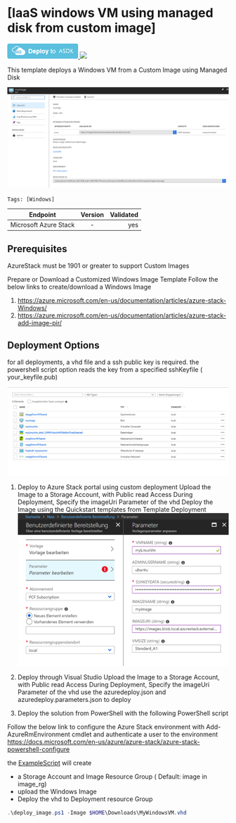 # [IaaS windows VM using managed disk from custom image]
<a href="https://portal.local.azurestack.external/#create/Microsoft.Template/uri/https%3A%2F%2Fraw.githubusercontent.com%2FAzure%2Fazurestack-quickstart-templates%2Fmaster%2F101-simple-windows-vm-custom-managed-disk%2Fazuredeploy.json" target="_blank">
<img src="images/deploytoasdk.png"/>
</a>
<a href="http://armviz.io/#/?load=https://raw.githubusercontent.com/Azure/azurestack-quickstart-templates/master/101-simple-windows-vm-custom-managed-disk/azuredeploy.json" target="_blank">
  <img src="http://armviz.io/visualizebutton.png"/>
</a>

This template deploys a Windows VM from a Custom Image using Managed Disk  

![ManagedDisks](images/image.png)

`Tags: [Windows]`

| Endpoint        | Version           | Validated  |
| ------------- |:-------------:| -----:|
| Microsoft Azure Stack      | - |  yes|

## Prerequisites

AzureStack must be 1901 or greater to support Custom Images 

Prepare or Download a Customized Windows Image Template
Follow the below links to create/download a Windows Image 

1. https://azure.microsoft.com/en-us/documentation/articles/azure-stack-Windows/ 
2. https://azure.microsoft.com/en-us/documentation/articles/azure-stack-add-image-pir/


## Deployment Options

for all deployments, a vhd file and a ssh public key is required.
the powershell script option reads the key from a specified sshKeyfile ( your_keyfile.pub)

![ResourceGroup](images/rg.png)

1. Deploy to Azure Stack portal using custom deployment
Upload the Image to a Storage Account, with Public read Access
During Deployment, Specify the imageUri Parameter of the vhd
Deploy the Image using the Quickstart templates from Template Deployment
![template](images/template.png)

2. Deploy through Visual Studio
Upload the Image to a Storage Account, with Public read Access
During Deployment, Specify the imageUri Parameter of the vhd
use the azuredeploy.json and azuredeploy.parameters.json to deploy
3. Deploy the solution from PowerShell with the following PowerShell script 

Follow the below link to configure the Azure Stack environment with Add-AzureRmEnvironment cmdlet and authenticate a user to the environment
https://docs.microsoft.com/en-us/azure/azure-stack/azure-stack-powershell-configure
  

the [ExampleScript](deploy_image.ps1)  will create
- a Storage Account and Image Resource Group ( Default: image in image_rg)
- upload the Windows Image
- Deploy the vhd to Deployment resource Group

```Powershell
.\deploy_image.ps1 -Image $HOME\Downloads\MyWindowsVM.vhd
```



